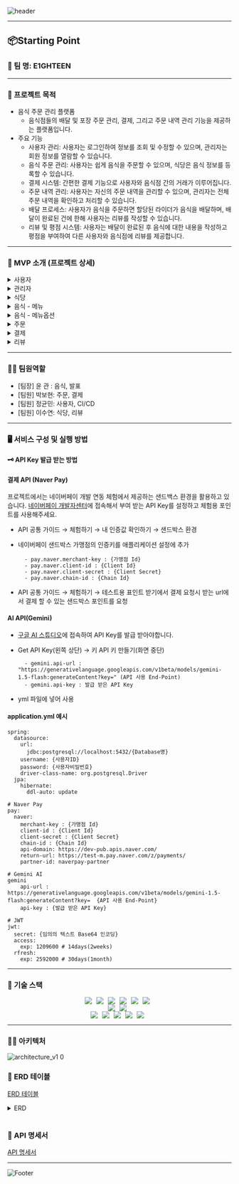 ![header](https://capsule-render.vercel.app/api?type=waving&color=auto&height=200&section=header&text=Starting%20Point&fontSize=40)

------------

## 📦Starting Point
### 👤 팀 명: E1GHTEEN

------------

### 🚩 프로젝트 목적
- 음식 주문 관리 플랫폼
    - 음식점들의 배달 및 포장 주문 관리, 결제, 그리고 주문 내역 관리 기능을 제공하는 플랫폼입니다.
- 주요 기능
    - 사용자 관리:  사용자는 로그인하여 정보를 조회 및 수정할 수 있으며, 관리자는 회원 정보를 열람할 수 있습니다. 
    - 음식 주문 관리: 사용자는 쉽게 음식을 주문할 수 있으며, 식당은 음식 정보를 등록할 수 있습니다.
    - 결제 시스템: 간편한 결제 기능으로 사용자와 음식점 간의 거래가 이루어집니다.
    - 주문 내역 관리: 사용자는 자신의 주문 내역을 관리할 수 있으며, 관리자는 전체 주문 내역을 확인하고 처리할 수 있습니다.
    - 배달 프로세스: 사용자가 음식을 주문하면 할당된 라이더가 음식을 배달하며, 배달이 완료된 건에 한해 사용자는 리뷰를 작성할 수 있습니다.
    - 리뷰 및 평점 시스템: 사용자는 배달이 완료된 후 음식에 대한 내용을 작성하고 평점을 부여하여 다른 사용자와 음식점에 리뷰를 제공합니다.

------------
### 📍 MVP 소개 (프로젝트 상세)

<details markdown="1">
  <summary>사용자</summary>
  <div>
    <ul>
      <li>일반 회원(고객/가게 주인)</li>
      <li>회원가입 : 사용자는 고객/가게 주인의 권한으로 회원가입할 수 있습니다.</li>
      <li>회원정보 수정 : 사용자는 주소, 이메일, 전화번호, 닉네임을 변경할 수 있습니다.</li>
      <li>로그인 : 사용자는 생성한 아이디와 비밀번호로 로그인할 수 있습니다.</li>
      <li>회원 탈퇴 : 사용자는 본인의 아이디를 삭제할 수 있습니다.</li>
    </ul>
  </div>
</details>

<details markdown="1">
  <summary>관리자</summary>
  <div>
    <ul>
      <li>회원정보 조회 : 관리자는 사용자 권한, 아이디, 특정 시점 사이의 가입자 등 여러 조건에 대해 사용자를 조회할 수 있습니다.</li>
      <li>회원정보 수정 : 관리자는 사용자 권한, 아이디, 삭제 여부등의 정보를 일부 수정할 수 있습니다.</li>
    </ul>
  </div>
</details>


<details markdown="1">
  <summary>식당</summary>
  <div>
    <ul>
      <li>식당 전체 조회 및 검색 : 식당 검색 및 전체 조회를 할 수 있습니다.</li>
      <li>식당 단건 조회 : 식당 내용에 대한 단건 조회를 할 수 있습니다.</li>
      <li>식당 생성 : 마스터 사용자는 식당을 생성할 수 있습니다.</li>
      <li>식당 수정 : 마스터, 매니저, 식당 주인은 식당 내용을 수정할 수 있습니다.</li>
      <li>식당 삭제 : 마스터, 매니저, 식당 주인은 식당을 삭제할 수 있습니다.</li>
    </ul>
  </div>
</details>


<details markdown="1">
  <summary>음식 - 메뉴</summary>
  <div>
    <ul>
      <li>메뉴 생성 : 마스터, 매니저, 가게 사장이 메뉴를 생성할 수 있습니다.</li>
      <li>메뉴 전체 조회 및 검색 : 모든 사용자가 식당의 전체 메뉴를 조회 및 검색 할 수 있습니다. </li>
      <li>메뉴 단건 조회 : 모든 사용자가 식당의 특정 메뉴를 조회할 수 있습니다.</li>
      <li>메뉴 수정 : 마스터, 매니저, 가게 사장이 메뉴를 수정할 수 있습니다.</li>
      <li>메뉴 삭제 : 마스터, 매니저, 가게 사장이 메뉴를 삭제할 수 있습니다.</li>
    </ul>
  </div>
</details>

<details markdown="1">
  <summary>음식 - 메뉴옵션</summary>
  <div>
    <ul>
      <li>메뉴 옵션 생성 : 마스터, 매니저, 가게 사장이 메뉴의 옵션을 생성할 수 있습니다.</li>
      <li>메뉴 옵션 전체 조회 : 모든 사용자가 메뉴의 옵션을 조회할 수 있습니다.</li>
      <li>메뉴 옵션 수정 : 마스터, 매니저, 가게 사장이 메뉴의 옵션을 수정할 수 있습니다.</li>
      <li>메뉴 옵션 삭제 : 마스터, 매니저, 가게 사장이 메뉴의 옵션을 삭제할 수 있습니다.</li>
    </ul>
  </div>
</details>

<details markdown="1">
  <summary>주문</summary>
  <div>
    <ul>
      <li>주문 생성 : 사용자나 가게 사장은 새 주문을 만들 수 있습니다.</li>
      <li>주문 조회 : 주문 ID를 통해 해당 주문 단건에 대한 상세 정보를 조회 할 수 있습니다.</li>
      <li>주문 수정 : 주문의 총금액과 가게/배달원에게 요청사항을 수정 할 수 있습니다.</li>
      <li>주문 취소 : 관리자, 식당 주인, 사용자는 주문을 취소 할 수 있습니다.</li>
      <li>주문 상태변경 : 가게 사장은 주문을 수락/조리중, 배달원은 배달중/배달완료 상태로 변경 할 수 있습니다.</li>
      <li>주문 목록 조회 : 관리자, 사용자, 가게 사장 주문 목록을 10,20,30개씩 날짜 내림/오름차순으로 조회 할 수 있습니다.</li>
      <li>주문 삭제 : 마스터는 주문을 삭제 할 수 있습니다.</li>
    </ul>
  </div>
</details>

<details markdown="1">
  <summary>결제</summary>
  <div>
    <ul>
      <li>결제 요청 : 사용자나 가게 사장은 네이버 페이 결제 요청을 할 수 있습니다.</li>
      <li>결제 내역 생성 : 결제 요청 후 결제 내역을 생성합니다.</li>
      <li>결제 상태 변경 : 결제 상태를 변경 할 수 있습니다.</li>
      <li>결제 삭제 : 마스터는 결제를 삭제 할 수 있습니다.</li>
    </ul>
  </div>
</details>

<details markdown="1">
  <summary>리뷰</summary>
  <div>
    <ul>
      <li>리뷰 전체 조회 및 검색 : 리뷰 검색 및 전체 조회를 할 수 있습니다.</li>
      <li>리뷰 단건 조회 : 리뷰 단건 조회를 할 수 있습니다.</li>
      <li>리뷰 생성 : 주문을 한 고객은 리뷰를 작성할 수 있습니다. </li>
      <li>리뷰 수정 : 마스터, 매니저, 고객(본인 리뷰)은 리뷰를 수정할 수 있습니다.</li>
      <li>리뷰 삭제 : 마스터, 매니저, 고객(본인 리뷰)은 리뷰를 삭제할 수 있습니다.</li>
    </ul>
  </div>
</details>

------------

### 👩‍💻 팀원역할
- [팀장] 윤 관 : 음식, 발표
- [팀원] 박보현: 주문, 결제
- [팀원] 정균민: 사용자, CI/CD
- [팀원] 이수연: 식당, 리뷰

------------
### 🖥️ 서비스 구성 및 실행 방법

#### 🗝️ API Key 발급 받는 방법

#### 결제 API (Naver Pay)

프로젝트에서는 네이버페이 개발 연동 체험에서 제공하는 샌드백스 환경을 활용하고 있습니다.
[네이버페이 개발자센터](https://developers.pay.naver.com/docs/v2/api)에 접속해서 부여 받는 API Key를 설정하고 체험용 포인트를 사용해주세요.
- API 공통 가이드 → 체험하기 → 내 인증값 확인하기 → 샌드박스 환경
- 네이버페이 샌드박스 가맹점의 인증키를 애플리케이션 설정에 추가
  
		- pay.naver.merchant-key : {가맹점 Id}
		- pay.naver.client-id : {Client Id}
		- pay.naver.client-secret : {Client Secret}
		- pay.naver.chain-id : {Chain Id}
- API 공통 가이드 → 체험하기 → 테스트용 표인트 받기에서 결제 요청시 받는 url에서 결제 할 수 있는 샌드박스 포인트를 요청

#### AI API(Gemini)

- [구글 AI 스튜디오](https://aistudio.google.com/apikey)에 접속하여 API Key를 발급 받아야합니다.
- Get API Key(왼쪽 상단) → 키 API 키 만들기(화면 중단)
  
		- gemini.api-url : "https://generativelanguage.googleapis.com/v1beta/models/gemini-1.5-flash:generateContent?key=" (API 사용 End-Point)
		- gemini.api-key : 발급 받은 API Key
- yml 파일에 넣어 사용

#### application.yml 예시
```
spring:
  datasource:
    url:
      jdbc:postgresql://localhost:5432/{Database명}
    username: {사용자ID}
    password: {사용자비밀번호}
    driver-class-name: org.postgresql.Driver
  jpa:
    hibernate:
      ddl-auto: update
    
# Naver Pay
pay:
  naver:
    merchant-key : {가맹점 Id}
    client-id : {Client Id}
    client-secret : {Client Secret}
    chain-id : {Chain Id}
    api-domain: https://dev-pub.apis.naver.com/
    return-url: https://test-m.pay.naver.com/z/payments/
    partner-id: naverpay-partner
		
# Gemini AI
gemini
	api-url : https://generativelanguage.googleapis.com/v1beta/models/gemini-1.5-flash:generateContent?key=  {API 사용 End-Point}
	api-key : {발급 받은 API Key}
	
# JWT
jwt:
  secret: {임의의 텍스트 Base64 인코딩}
  access:
    exp: 1209600 # 14days(2weeks)
  rfresh:
    exp: 2592000 # 30days(1month)
```

------------
### 🔧 기술 스택
<div style="display: flex; justify-content: center;">
  <img src="https://img.shields.io/badge/Java-007396?&style=flat&logo=java&logoColor=white" style="margin-right: 10px;">
  <img src="https://img.shields.io/badge/Spring Boot-6DB33F?&style=flat&logo=springboot&logoColor=white" style="margin-right: 10px;">
  <img src="https://img.shields.io/badge/ApachetTomcat-F8DC75?style=flat&logo=apachetomcat&logoColor=white"style="margin-right: 10px;"/>
  <img src="https://img.shields.io/badge/PostgreSQL-4169E1?style=flat&logo=Postgresql&logoColor=white" style="margin-right: 10px;"/>
  
  <img src="https://img.shields.io/badge/JPA-6DB33F?style=flat&logo=&logoColor=white" style="margin-right: 10px;"/>
  <img src="https://img.shields.io/badge/QueryDSL-6DB33F?style=flat&logo=&logoColor=white" style="margin-right: 10px;"/>
</div>
  
<div style="display: flex; justify-content: center;">
    <img src="https://img.shields.io/badge/Amazon RDS-527FFF?style=flat&logo=amazonrds&logoColor=white" style="margin-right: 10px;"/>
    <img src="https://img.shields.io/badge/Amazon EC2-FF9900?style=flat&logo=amazonec2&logoColor=white" style="margin-right: 10px;"/>
</div>

<div style="display: flex; justify-content: center;">
  <img src="https://img.shields.io/badge/Git-F05032?style=flat&logo=git&logoColor=white" style="margin-right: 10px;">
  <img src="https://img.shields.io/badge/Github-181717?style=flat&logo=github&logoColor=white" style="margin-right: 10px;">
  <img src="https://img.shields.io/badge/IntelliJ Idea-000000?style=flat&logo=intellijidea&logoColor=white" style="margin-right: 10px;">
  <img src="https://img.shields.io/badge/Postman-FF6C37?style=flat&logo=postman&logoColor=white" style="margin-right: 10px;">
  <img src="https://img.shields.io/badge/Slack-4A154B?style=flat&logo=slack&logoColor=white" style="margin-right: 10px;">
</div>

------------
### 👨‍💻 아키텍처
![architecture_v1 0](https://github.com/user-attachments/assets/0469db11-0232-4ba1-8752-9c6c47f9a1bc)


### 📃 ERD 테이블
[ERD 테이블](https://www.erdcloud.com/d/YAeKeeCFY7MhbHR8W)
<details>
<summary>ERD</summary>
<p align="center"><img src="https://github.com/user-attachments/assets/11128912-f074-47f5-ae8e-640338bd1b3e" width="800"/></p>
</details>

<br>

### 📜 API 명세서
[API 명세서](https://documenter.getpostman.com/view/42568083/2sAYdeLX9c)

------------

![Footer](https://capsule-render.vercel.app/api?type=waving&color=auto&height=200&section=footer)
